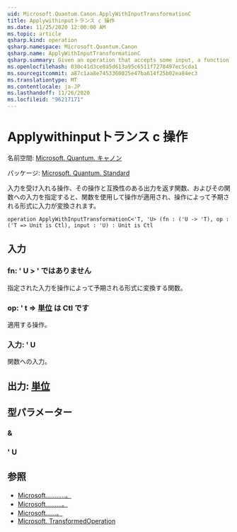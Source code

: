 ```yaml
---
uid: Microsoft.Quantum.Canon.ApplyWithInputTransformationC
title: Applywithinputトランス c 操作
ms.date: 11/25/2020 12:00:00 AM
ms.topic: article
qsharp.kind: operation
qsharp.namespace: Microsoft.Quantum.Canon
qsharp.name: ApplyWithInputTransformationC
qsharp.summary: Given an operation that accepts some input, a function that returns an output compatible with that operation, and an input to that function, applies the operation using the function to transform the input to a form expected by the operation.
ms.openlocfilehash: 030c41d3ce0a5d613a95c6511f7278497ec5cda1
ms.sourcegitcommit: a87c1aa8e7453360025e47ba614f25b02ea84ec3
ms.translationtype: MT
ms.contentlocale: ja-JP
ms.lasthandoff: 11/26/2020
ms.locfileid: "96217171"
---
```

# <a name="applywithinputtransformationc-operation"></a>Applywithinputトランス c 操作

名前空間: [Microsoft. Quantum. キャノン](xref:Microsoft.Quantum.Canon)

パッケージ: [Microsoft. Quantum. Standard](https://nuget.org/packages/Microsoft.Quantum.Standard)


入力を受け入れる操作、その操作と互換性のある出力を返す関数、およびその関数への入力を指定すると、関数を使用して操作が適用され、操作によって予期される形式に入力が変換されます。

```qsharp
operation ApplyWithInputTransformationC<'T, 'U> (fn : ('U -> 'T), op : ('T => Unit is Ctl), input : 'U) : Unit is Ctl
```


## <a name="input"></a>入力

### <a name="fn--u---t"></a>fn: ' U > ' ではありません

指定された入力を操作によって予期される形式に変換する関数。


### <a name="op--t--unit--is-ctl"></a>op: ' t => [単位](xref:microsoft.quantum.lang-ref.unit)  は Ctl です

適用する操作。


### <a name="input--u"></a>入力: ' U

関数への入力。



## <a name="output--unit"></a>出力: [単位](xref:microsoft.quantum.lang-ref.unit)



## <a name="type-parameters"></a>型パラメーター

### <a name="t"></a>&


### <a name="u"></a>' U



## <a name="see-also"></a>参照

- [Microsoft...........。](xref:Microsoft.Quantum.Canon.ApplyWithInputTransformation)
- [Microsoft.........。](xref:Microsoft.Quantum.Canon.ApplyWithInputTransformationA)
- [Microsoft......。](xref:Microsoft.Quantum.Canon.ApplyWithInputTransformationCA)
- [Microsoft. TransformedOperation](xref:Microsoft.Quantum.Canon.TransformedOperation)